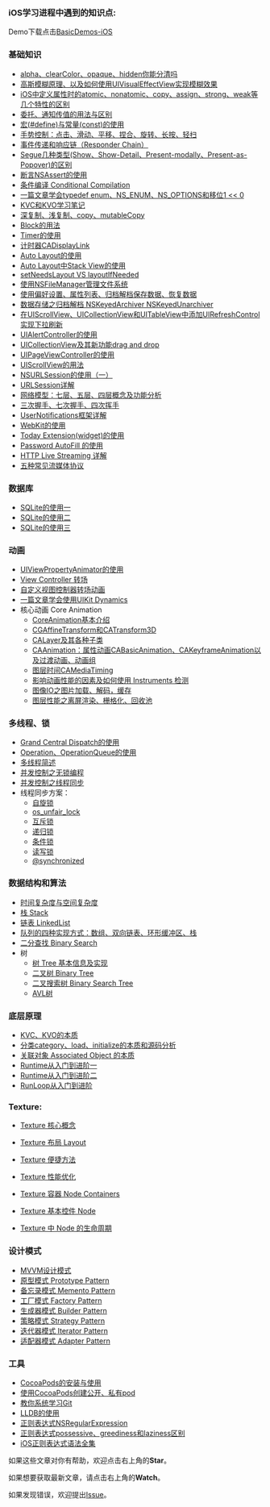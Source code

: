 ### iOS学习进程中遇到的知识点:
Demo下载点击[BasicDemos-iOS](https://github.com/pro648/BasicDemos-iOS)

### 基础知识


- [alpha、clearColor、opaque、hidden你能分清吗](https://github.com/pro648/tips/blob/master/sources/alpha%E3%80%81clearColor%E3%80%81opaque%E3%80%81hidden%E4%BD%A0%E8%83%BD%E5%88%86%E6%B8%85%E5%90%97.md)
- [高斯模糊原理、以及如何使用UIVisualEffectView实现模糊效果](https://github.com/pro648/tips/blob/master/sources/%E9%AB%98%E6%96%AF%E6%A8%A1%E7%B3%8A%E5%8E%9F%E7%90%86%E3%80%81%E4%BB%A5%E5%8F%8A%E5%A6%82%E4%BD%95%E4%BD%BF%E7%94%A8UIVisualEffectView%E5%AE%9E%E7%8E%B0%E6%A8%A1%E7%B3%8A%E6%95%88%E6%9E%9C.md)
- [iOS中定义属性时的atomic、nonatomic、copy、assign、strong、weak等几个特性的区别](https://github.com/pro648/tips/blob/master/sources/iOS%E4%B8%AD%E5%AE%9A%E4%B9%89%E5%B1%9E%E6%80%A7%E6%97%B6%E7%9A%84atomic%E3%80%81nonatomic%E3%80%81copy%E3%80%81assign%E3%80%81strong%E3%80%81weak%E7%AD%89%E5%87%A0%E4%B8%AA%E7%89%B9%E6%80%A7%E7%9A%84%E5%8C%BA%E5%88%AB.md)
- [委托、通知传值的用法与区别](https://github.com/pro648/tips/blob/master/sources/%E5%A7%94%E6%89%98%E3%80%81%E9%80%9A%E7%9F%A5%E4%BC%A0%E5%80%BC%E7%9A%84%E7%94%A8%E6%B3%95%E4%B8%8E%E5%8C%BA%E5%88%AB.md)
- [宏(#define)与常量(const)的使用](https://github.com/pro648/tips/blob/master/sources/%E5%AE%8F(%23define)%E4%B8%8E%E5%B8%B8%E9%87%8F(const)%E7%9A%84%E4%BD%BF%E7%94%A8.md)
- [手势控制：点击、滑动、平移、捏合、旋转、长按、轻扫](https://github.com/pro648/tips/blob/master/sources/%E6%89%8B%E5%8A%BF%E6%8E%A7%E5%88%B6%EF%BC%9A%E7%82%B9%E5%87%BB%E3%80%81%E6%BB%91%E5%8A%A8%E3%80%81%E5%B9%B3%E7%A7%BB%E3%80%81%E6%8D%8F%E5%90%88%E3%80%81%E6%97%8B%E8%BD%AC%E3%80%81%E9%95%BF%E6%8C%89%E3%80%81%E8%BD%BB%E6%89%AB.md)
- [事件传递和响应链（Responder Chain）](https://github.com/pro648/tips/blob/master/sources/%E4%BA%8B%E4%BB%B6%E4%BC%A0%E9%80%92%E5%92%8C%E5%93%8D%E5%BA%94%E9%93%BE%EF%BC%88Responder%20Chain%EF%BC%89.md)
- [Segue几种类型(Show、Show-Detail、Present-modally、Present-as-Popover)的区别](https://github.com/pro648/tips/blob/master/sources/Segue%E5%87%A0%E7%A7%8D%E7%B1%BB%E5%9E%8B(Show%E3%80%81Show-Detail%E3%80%81Present-modally%E3%80%81Present-as-Popover)%E7%9A%84%E5%8C%BA%E5%88%AB.md)
- [断言NSAssert的使用](https://github.com/pro648/tips/blob/master/sources/%E6%96%AD%E8%A8%80NSAssert%E7%9A%84%E4%BD%BF%E7%94%A8.md)
- [条件编译 Conditional Compilation](https://github.com/pro648/tips/blob/master/sources/%E6%9D%A1%E4%BB%B6%E7%BC%96%E8%AF%91%20Conditional%20Compilation.md)
- [一篇文章学会typedef enum、NS_ENUM、NS_OPTIONS和移位1 << 0](https://github.com/pro648/tips/blob/master/sources/%E4%B8%80%E7%AF%87%E6%96%87%E7%AB%A0%E5%AD%A6%E4%BC%9Atypedef%20enum%E3%80%81NS_ENUM%E3%80%81NS_OPTIONS%E5%92%8C%E7%A7%BB%E4%BD%8D1%20%3C%3C%200.md)
- [KVC和KVO学习笔记](https://github.com/pro648/tips/blob/master/sources/KVC%E5%92%8CKVO%E5%AD%A6%E4%B9%A0%E7%AC%94%E8%AE%B0.md)
- [深复制、浅复制、copy、mutableCopy](https://github.com/pro648/tips/blob/master/sources/%E6%B7%B1%E5%A4%8D%E5%88%B6%E3%80%81%E6%B5%85%E5%A4%8D%E5%88%B6%E3%80%81copy%E3%80%81mutableCopy.md)
- [Block的用法](https://github.com/pro648/tips/blob/master/sources/Block%E7%9A%84%E7%94%A8%E6%B3%95.md)
- [Timer的使用](https://github.com/pro648/tips/blob/master/sources/Timer%E7%9A%84%E4%BD%BF%E7%94%A8.md)
- [计时器CADisplayLink](https://github.com/pro648/tips/blob/master/sources/%E8%AE%A1%E6%97%B6%E5%99%A8CADisplayLink.md)
- [Auto Layout的使用](https://github.com/pro648/tips/blob/master/sources/Auto%20Layout%E7%9A%84%E4%BD%BF%E7%94%A8.md)
- [Auto Layout中Stack View的使用](https://github.com/pro648/tips/blob/master/sources/Auto%20Layout%E4%B8%ADStack%20View%E7%9A%84%E4%BD%BF%E7%94%A8.md)
- [setNeedsLayout VS layoutIfNeeded](https://github.com/pro648/tips/blob/master/sources/setNeedsLayout%20VS%20layoutIfNeeded.md)
- [使用NSFileManager管理文件系统](https://github.com/pro648/tips/blob/master/sources/%E4%BD%BF%E7%94%A8NSFileManager%E7%AE%A1%E7%90%86%E6%96%87%E4%BB%B6%E7%B3%BB%E7%BB%9F.md)
- [使用偏好设置、属性列表、归档解档保存数据、恢复数据](https://github.com/pro648/tips/blob/master/sources/%E4%BD%BF%E7%94%A8%E5%81%8F%E5%A5%BD%E8%AE%BE%E7%BD%AE%E3%80%81%E5%B1%9E%E6%80%A7%E5%88%97%E8%A1%A8%E3%80%81%E5%BD%92%E6%A1%A3%E8%A7%A3%E6%A1%A3%E4%BF%9D%E5%AD%98%E6%95%B0%E6%8D%AE%E3%80%81%E6%81%A2%E5%A4%8D%E6%95%B0%E6%8D%AE.md)
- [数据存储之归档解档 NSKeyedArchiver NSKeyedUnarchiver](https://github.com/pro648/tips/blob/master/sources/%E6%95%B0%E6%8D%AE%E5%AD%98%E5%82%A8%E4%B9%8B%E5%BD%92%E6%A1%A3%E8%A7%A3%E6%A1%A3%20NSKeyedArchiver%20NSKeyedUnarchiver.md)
- [在UIScrollView、UICollectionView和UITableView中添加UIRefreshControl实现下拉刷新](https://github.com/pro648/tips/blob/master/sources/%E5%9C%A8UIScrollView%E3%80%81UICollectionView%E5%92%8CUITableView%E4%B8%AD%E6%B7%BB%E5%8A%A0UIRefreshControl%E5%AE%9E%E7%8E%B0%E4%B8%8B%E6%8B%89%E5%88%B7%E6%96%B0.md)
- [UIAlertController的使用](https://github.com/pro648/tips/blob/master/sources/UIAlertController%E7%9A%84%E4%BD%BF%E7%94%A8.md)
- [UICollectionView及其新功能drag and drop](https://github.com/pro648/tips/blob/master/sources/UICollectionView%E5%8F%8A%E5%85%B6%E6%96%B0%E5%8A%9F%E8%83%BDdrag%20and%20drop.md)
- [UIPageViewController的使用](https://github.com/pro648/tips/blob/master/sources/UIPageViewController%E7%9A%84%E4%BD%BF%E7%94%A8.md)
- [UIScrollView的用法](https://github.com/pro648/tips/blob/master/sources/UIScrollView%E7%9A%84%E7%94%A8%E6%B3%95.md)
- [NSURLSession的使用（一）](https://github.com/pro648/tips/blob/master/sources/NSURLSession%E7%9A%84%E4%BD%BF%E7%94%A8%EF%BC%88%E4%B8%80%EF%BC%89.md)
- [URLSession详解](https://github.com/pro648/tips/blob/master/sources/URLSession%E8%AF%A6%E8%A7%A3.md)
- [网络模型：七层、五层、四层概念及功能分析](https://github.com/pro648/tips/blob/master/sources/%E7%BD%91%E7%BB%9C%E6%A8%A1%E5%9E%8B%EF%BC%9A%E4%B8%83%E5%B1%82%E3%80%81%E4%BA%94%E5%B1%82%E3%80%81%E5%9B%9B%E5%B1%82%E6%A6%82%E5%BF%B5%E5%8F%8A%E5%8A%9F%E8%83%BD%E5%88%86%E6%9E%90.md)
- [三次握手、七次握手、四次挥手](https://github.com/pro648/tips/blob/master/sources/%E4%B8%89%E6%AC%A1%E6%8F%A1%E6%89%8B%E3%80%81%E4%B8%83%E6%AC%A1%E6%8F%A1%E6%89%8B%E3%80%81%E5%9B%9B%E6%AC%A1%E6%8C%A5%E6%89%8B.md)
- [UserNotifications框架详解](https://github.com/pro648/tips/blob/master/sources/UserNotifications%E6%A1%86%E6%9E%B6%E8%AF%A6%E8%A7%A3.md)
- [WebKit的使用](https://github.com/pro648/tips/blob/master/sources/WebKit%E7%9A%84%E4%BD%BF%E7%94%A8.md)
- [Today Extension(widget)的使用](https://github.com/pro648/tips/blob/master/sources/Today%20Extension(widget)%E7%9A%84%E4%BD%BF%E7%94%A8.md)
- [Password AutoFill 的使用](https://github.com/pro648/tips/blob/master/sources/Password%20AutoFill%20%E7%9A%84%E4%BD%BF%E7%94%A8.md)
- [HTTP Live Streaming 详解](https://github.com/pro648/tips/blob/master/sources/HTTP%20Live%20Streaming%20%E8%AF%A6%E8%A7%A3.md)
- [五种常见流媒体协议](https://github.com/pro648/tips/blob/master/sources/%E4%BA%94%E7%A7%8D%E5%B8%B8%E8%A7%81%E6%B5%81%E5%AA%92%E4%BD%93%E5%8D%8F%E8%AE%AE.md)

### 数据库

- [SQLite的使用一](https://github.com/pro648/tips/blob/master/sources/SQLite%E7%9A%84%E4%BD%BF%E7%94%A8%E4%B8%80.md)
- [SQLite的使用二](https://github.com/pro648/tips/blob/master/sources/SQLite%E7%9A%84%E4%BD%BF%E7%94%A8%E4%BA%8C.md)
- [SQLite的使用三](https://github.com/pro648/tips/blob/master/sources/SQLite%E7%9A%84%E4%BD%BF%E7%94%A8%E4%B8%89.md)

### 动画

- [UIViewPropertyAnimator的使用](https://github.com/pro648/tips/blob/master/sources/UIViewPropertyAnimator%E7%9A%84%E4%BD%BF%E7%94%A8.md)
- [View Controller 转场](https://github.com/pro648/tips/blob/master/sources/View%20Controller%20%E8%BD%AC%E5%9C%BA.md)
- [自定义视图控制器转场动画](https://github.com/pro648/tips/blob/master/sources/%E8%87%AA%E5%AE%9A%E4%B9%89%E8%A7%86%E5%9B%BE%E6%8E%A7%E5%88%B6%E5%99%A8%E8%BD%AC%E5%9C%BA%E5%8A%A8%E7%94%BB.md)
- [一篇文章学会使用UIKit Dynamics](https://github.com/pro648/tips/blob/master/sources/%E4%B8%80%E7%AF%87%E6%96%87%E7%AB%A0%E5%AD%A6%E4%BC%9A%E4%BD%BF%E7%94%A8UIKit%20Dynamics.md)
- 核心动画 Core Animation
  - [CoreAnimation基本介绍](https://github.com/pro648/tips/blob/master/sources/CoreAnimation%E5%9F%BA%E6%9C%AC%E4%BB%8B%E7%BB%8D.md)
  - [CGAffineTransform和CATransform3D](https://github.com/pro648/tips/blob/master/sources/CGAffineTransform%E5%92%8CCATransform3D.md)
  - [CALayer及其各种子类](https://github.com/pro648/tips/blob/master/sources/CALayer%E5%8F%8A%E5%85%B6%E5%90%84%E7%A7%8D%E5%AD%90%E7%B1%BB.md)
  - [CAAnimation：属性动画CABasicAnimation、CAKeyframeAnimation以及过渡动画、动画组](https://github.com/pro648/tips/blob/master/sources/CAAnimation%EF%BC%9A%E5%B1%9E%E6%80%A7%E5%8A%A8%E7%94%BBCABasicAnimation%E3%80%81CAKeyframeAnimation%E4%BB%A5%E5%8F%8A%E8%BF%87%E6%B8%A1%E5%8A%A8%E7%94%BB%E3%80%81%E5%8A%A8%E7%94%BB%E7%BB%84.md)
  - [图层时间CAMediaTiming](https://github.com/pro648/tips/blob/master/sources/%E5%9B%BE%E5%B1%82%E6%97%B6%E9%97%B4CAMediaTiming.md)
  - [影响动画性能的因素及如何使用 Instruments 检测](https://github.com/pro648/tips/blob/master/sources/%E5%BD%B1%E5%93%8D%E5%8A%A8%E7%94%BB%E6%80%A7%E8%83%BD%E7%9A%84%E5%9B%A0%E7%B4%A0%E5%8F%8A%E5%A6%82%E4%BD%95%E4%BD%BF%E7%94%A8%20Instruments%20%E6%A3%80%E6%B5%8B.md)
  - [图像IO之图片加载、解码，缓存](https://github.com/pro648/tips/blob/master/sources/%E5%9B%BE%E5%83%8FIO%E4%B9%8B%E5%9B%BE%E7%89%87%E5%8A%A0%E8%BD%BD%E3%80%81%E8%A7%A3%E7%A0%81%EF%BC%8C%E7%BC%93%E5%AD%98.md)
  - [图层性能之离屏渲染、栅格化、回收池](https://github.com/pro648/tips/blob/master/sources/%E5%9B%BE%E5%B1%82%E6%80%A7%E8%83%BD%E4%B9%8B%E7%A6%BB%E5%B1%8F%E6%B8%B2%E6%9F%93%E3%80%81%E6%A0%85%E6%A0%BC%E5%8C%96%E3%80%81%E5%9B%9E%E6%94%B6%E6%B1%A0.md)

### 多线程、锁

- [Grand Central Dispatch的使用](https://github.com/pro648/tips/blob/master/sources/Grand%20Central%20Dispatch%E7%9A%84%E4%BD%BF%E7%94%A8.md)
- [Operation、OperationQueue的使用](https://github.com/pro648/tips/blob/master/sources/Operation%E3%80%81OperationQueue%E7%9A%84%E4%BD%BF%E7%94%A8.md)
- [多线程简述](https://github.com/pro648/tips/blob/master/sources/%E5%A4%9A%E7%BA%BF%E7%A8%8B%E7%AE%80%E8%BF%B0.md)
- [并发控制之无锁编程](https://github.com/pro648/tips/blob/master/sources/%E5%B9%B6%E5%8F%91%E6%8E%A7%E5%88%B6%E4%B9%8B%E6%97%A0%E9%94%81%E7%BC%96%E7%A8%8B.md)
- [并发控制之线程同步](https://github.com/pro648/tips/blob/master/sources/%E5%B9%B6%E5%8F%91%E6%8E%A7%E5%88%B6%E4%B9%8B%E7%BA%BF%E7%A8%8B%E5%90%8C%E6%AD%A5.md)
- 线程同步方案：
  - [自旋锁](https://github.com/pro648/tips/blob/master/sources/%E7%BA%BF%E7%A8%8B%E5%90%8C%E6%AD%A5%E4%B9%8B%E8%87%AA%E6%97%8B%E9%94%81.md)
  - [os_unfair_lock](https://github.com/pro648/tips/blob/master/sources/%E7%BA%BF%E7%A8%8B%E5%90%8C%E6%AD%A5%E4%B9%8Bos_unfair_lock.md)
  - [互斥锁](https://github.com/pro648/tips/blob/master/sources/%E7%BA%BF%E7%A8%8B%E5%90%8C%E6%AD%A5%E4%B9%8B%E4%BA%92%E6%96%A5%E9%94%81.md)
  - [递归锁](https://github.com/pro648/tips/blob/master/sources/%E7%BA%BF%E7%A8%8B%E5%90%8C%E6%AD%A5%E4%B9%8B%E9%80%92%E5%BD%92%E9%94%81.md)
  - [条件锁](https://github.com/pro648/tips/blob/master/sources/%E7%BA%BF%E7%A8%8B%E5%90%8C%E6%AD%A5%E4%B9%8B%E6%9D%A1%E4%BB%B6%E9%94%81.md)
  - [读写锁](https://github.com/pro648/tips/blob/master/sources/%E7%BA%BF%E7%A8%8B%E5%90%8C%E6%AD%A5%E4%B9%8B%E8%AF%BB%E5%86%99%E9%94%81.md)
  - [@synchronized](https://github.com/pro648/tips/blob/master/sources/%E7%BA%BF%E7%A8%8B%E5%90%8C%E6%AD%A5%E4%B9%8B%40synchronized.md)

### 数据结构和算法

- [时间复杂度与空间复杂度](https://github.com/pro648/tips/blob/master/sources/%E6%97%B6%E9%97%B4%E5%A4%8D%E6%9D%82%E5%BA%A6%E4%B8%8E%E7%A9%BA%E9%97%B4%E5%A4%8D%E6%9D%82%E5%BA%A6.md)
- [栈 Stack](https://github.com/pro648/tips/blob/master/sources/%E6%A0%88%20Stack.md)
- [链表 LinkedList](https://github.com/pro648/tips/blob/master/sources/%E9%93%BE%E8%A1%A8%20LinkedList.md)
- [队列的四种实现方式：数组、双向链表、环形缓冲区、栈](https://github.com/pro648/tips/blob/master/sources/%E9%98%9F%E5%88%97%E7%9A%84%E5%9B%9B%E7%A7%8D%E5%AE%9E%E7%8E%B0%E6%96%B9%E5%BC%8F%EF%BC%9A%E6%95%B0%E7%BB%84%E3%80%81%E5%8F%8C%E5%90%91%E9%93%BE%E8%A1%A8%E3%80%81%E7%8E%AF%E5%BD%A2%E7%BC%93%E5%86%B2%E5%8C%BA%E3%80%81%E6%A0%88.md)
- [二分查找 Binary Search](https://github.com/pro648/tips/blob/master/sources/%E4%BA%8C%E5%88%86%E6%9F%A5%E6%89%BE%20Binary%20Search.md)
- 树
  - [树 Tree 基本信息及实现](https://github.com/pro648/tips/blob/master/sources/%E6%A0%91%20Tree%20%E5%9F%BA%E6%9C%AC%E4%BF%A1%E6%81%AF%E5%8F%8A%E5%AE%9E%E7%8E%B0.md)
  - [二叉树 Binary Tree](https://github.com/pro648/tips/blob/master/sources/%E4%BA%8C%E5%8F%89%E6%A0%91%20Binary%20Tree.md)
  - [二叉搜索树 Binary Search Tree](https://github.com/pro648/tips/blob/master/sources/%E4%BA%8C%E5%8F%89%E6%90%9C%E7%B4%A2%E6%A0%91%20Binary%20Search%20Tree.md)
  - [AVL树](https://github.com/pro648/tips/blob/master/sources/AVL%E6%A0%91.md)

### 底层原理

- [KVC、KVO的本质](https://github.com/pro648/tips/blob/master/sources/KVC%E3%80%81KVO%E7%9A%84%E6%9C%AC%E8%B4%A8.md)
- [分类category、load、initialize的本质和源码分析](https://github.com/pro648/tips/blob/master/sources/%E5%88%86%E7%B1%BBcategory%E3%80%81load%E3%80%81initialize%E7%9A%84%E6%9C%AC%E8%B4%A8%E5%92%8C%E6%BA%90%E7%A0%81%E5%88%86%E6%9E%90.md)
- [关联对象 Associated Object 的本质](https://github.com/pro648/tips/blob/master/sources/%E5%85%B3%E8%81%94%E5%AF%B9%E8%B1%A1%20Associated%20Object%20%E7%9A%84%E6%9C%AC%E8%B4%A8.md)
- [Runtime从入门到进阶一](https://github.com/pro648/tips/blob/master/sources/Runtime%E4%BB%8E%E5%85%A5%E9%97%A8%E5%88%B0%E8%BF%9B%E9%98%B6%E4%B8%80.md)
- [Runtime从入门到进阶二](https://github.com/pro648/tips/blob/master/sources/Runtime%E4%BB%8E%E5%85%A5%E9%97%A8%E5%88%B0%E8%BF%9B%E9%98%B6%E4%BA%8C.md)
- [RunLoop从入门到进阶](https://github.com/pro648/tips/blob/master/sources/RunLoop%E4%BB%8E%E5%85%A5%E9%97%A8%E5%88%B0%E8%BF%9B%E9%98%B6.md)


### Texture:

- [Texture 核心概念](https://github.com/pro648/tips/blob/master/sources/Texture%20%E6%A0%B8%E5%BF%83%E6%A6%82%E5%BF%B5.md)

- [Texture 布局 Layout](https://github.com/pro648/tips/blob/master/sources/Texture%20%E5%B8%83%E5%B1%80%20Layout.md)

- [Texture 便捷方法](https://github.com/pro648/tips/blob/master/sources/Texture%20%E4%BE%BF%E6%8D%B7%E6%96%B9%E6%B3%95.md)
- [Texture 性能优化](https://github.com/pro648/tips/blob/master/sources/Texture%20%E6%80%A7%E8%83%BD%E4%BC%98%E5%8C%96.md)
- [Texture 容器 Node Containers](https://github.com/pro648/tips/blob/master/sources/Texture%20%E5%AE%B9%E5%99%A8%20Node%20Containers.md)
- [Texture 基本控件 Node](https://github.com/pro648/tips/blob/master/sources/Texture%20%E5%9F%BA%E6%9C%AC%E6%8E%A7%E4%BB%B6%20Node.md)

- [Texture 中 Node 的生命周期](https://github.com/pro648/tips/blob/master/sources/Texture%20%E4%B8%AD%20Node%20%E7%9A%84%E7%94%9F%E5%91%BD%E5%91%A8%E6%9C%9F.md)

### 设计模式

- [MVVM设计模式](https://github.com/pro648/tips/blob/master/sources/MVVM%E8%AE%BE%E8%AE%A1%E6%A8%A1%E5%BC%8F.md)
- [原型模式 Prototype Pattern](https://github.com/pro648/tips/blob/master/sources/%E5%8E%9F%E5%9E%8B%E6%A8%A1%E5%BC%8F%20Prototype%20Pattern.md)
- [备忘录模式 Memento Pattern](https://github.com/pro648/tips/blob/master/sources/%E5%A4%87%E5%BF%98%E5%BD%95%E6%A8%A1%E5%BC%8F%20Memento%20Pattern.md)
- [工厂模式 Factory Pattern](https://github.com/pro648/tips/blob/master/sources/%E5%B7%A5%E5%8E%82%E6%A8%A1%E5%BC%8F%20Factory%20Pattern.md)
- [生成器模式 Builder Pattern](https://github.com/pro648/tips/blob/master/sources/%E7%94%9F%E6%88%90%E5%99%A8%E6%A8%A1%E5%BC%8F%20Builder%20Pattern.md)
- [策略模式 Strategy Pattern](https://github.com/pro648/tips/blob/master/sources/%E7%AD%96%E7%95%A5%E6%A8%A1%E5%BC%8F%20Strategy%20Pattern.md)
- [迭代器模式 Iterator Pattern](https://github.com/pro648/tips/blob/master/sources/%E8%BF%AD%E4%BB%A3%E5%99%A8%E6%A8%A1%E5%BC%8F%20Iterator%20Pattern.md)
- [适配器模式 Adapter Pattern](https://github.com/pro648/tips/blob/master/sources/%E9%80%82%E9%85%8D%E5%99%A8%E6%A8%A1%E5%BC%8F%20Adapter%20Pattern.md)


### 工具

- [CocoaPods的安装与使用](https://github.com/pro648/tips/blob/master/sources/CocoaPods%E7%9A%84%E5%AE%89%E8%A3%85%E4%B8%8E%E4%BD%BF%E7%94%A8.md)
- [使用CocoaPods创建公开、私有pod](https://github.com/pro648/tips/blob/master/sources/%E4%BD%BF%E7%94%A8CocoaPods%E5%88%9B%E5%BB%BA%E5%85%AC%E5%BC%80%E3%80%81%E7%A7%81%E6%9C%89pod.md)
- [教你系统学习Git](https://github.com/pro648/tips/blob/master/sources/%E6%95%99%E4%BD%A0%E7%B3%BB%E7%BB%9F%E5%AD%A6%E4%B9%A0Git.md)
- [LLDB的使用](https://github.com/pro648/tips/blob/master/sources/LLDB%E7%9A%84%E4%BD%BF%E7%94%A8.md)
- [正则表达式NSRegularExpression](https://github.com/pro648/tips/blob/master/sources/%E6%AD%A3%E5%88%99%E8%A1%A8%E8%BE%BE%E5%BC%8FNSRegularExpression.md)
- [正则表达式possessive、greediness和laziness区别](https://github.com/pro648/tips/blob/master/sources/%E6%AD%A3%E5%88%99%E8%A1%A8%E8%BE%BE%E5%BC%8Fpossessive%E3%80%81greediness%E5%92%8Claziness%E5%8C%BA%E5%88%AB.md)
- [iOS正则表达式语法全集](https://github.com/pro648/tips/blob/master/sources/iOS%E6%AD%A3%E5%88%99%E8%A1%A8%E8%BE%BE%E5%BC%8F%E8%AF%AD%E6%B3%95%E5%85%A8%E9%9B%86.md)



如果这些文章对你有帮助，欢迎点击右上角的**Star**。

如果想要获取最新文章，请点击右上角的**Watch**。

如果发现错误，欢迎提出[Issue](https://github.com/pro648/tips/issues)。